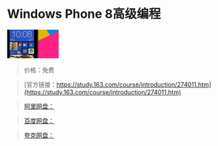 # Windows Phone 8高级编程

![img](../../../assets/study163/free/3866903230151047211.png)

> 价格：免费

> [官方链接：https://study.163.com/course/introduction/274011.htm](https://study.163.com/course/introduction/274011.htm)

> [阿里网盘：]()

> [百度网盘：]()

> [夸克网盘：]()
